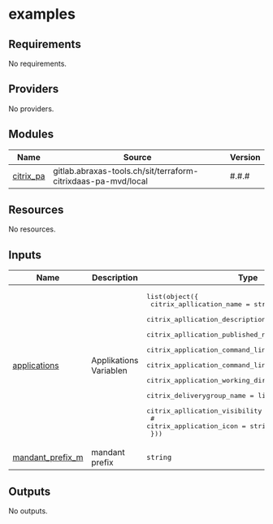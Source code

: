 # examples

<!-- BEGINNING OF PRE-COMMIT-TERRAFORM DOCS HOOK -->
## Requirements

No requirements.

## Providers

No providers.

## Modules

| Name | Source | Version |
|------|--------|---------|
| <a name="module_citrix_pa"></a> [citrix\_pa](#module\_citrix\_pa) | gitlab.abraxas-tools.ch/sit/terraform-citrixdaas-pa-mvd/local | #.#.# |

## Resources

No resources.

## Inputs

| Name | Description | Type | Default | Required |
|------|-------------|------|---------|:--------:|
| <a name="input_applications"></a> [applications](#input\_applications) | Applikations Variablen | <pre>list(object({<br>    citrix_apllication_name                    = string<br>    citrix_apllication_description             = string<br>    citrix_apllication_published_name          = string<br>    citrix_application_command_line_arguments  = string<br>    citrix_application_command_line_executable = string<br>    citrix_application_working_directory       = string<br>    citrix_deliverygroup_name                  = list(string)<br>    citrix_apllication_visibility              = list(string)<br>    # citrix_application_icon                  = string<br>  }))</pre> | n/a | yes |
| <a name="input_mandant_prefix_m"></a> [mandant\_prefix\_m](#input\_mandant\_prefix\_m) | mandant prefix | `string` | n/a | yes |

## Outputs

No outputs.
<!-- END OF PRE-COMMIT-TERRAFORM DOCS HOOK -->
